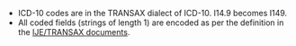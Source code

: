 * ICD-10 codes are in the TRANSAX dialect of ICD-10.   I14.9 becomes I149.
* All coded fields (strings of length 1) are encoded as per the definition in the [IJE/TRANSAX documents](index.html#cdc-nchs-documentation).